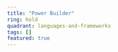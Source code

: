 ```yaml
---
title: "Power Builder"
ring: hold
quadrant: languages-and-frameworks
tags: []
featured: true
---
```


